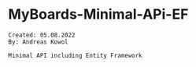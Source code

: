 # MyBoards-Minimal-APi-EF
    Created: 05.08.2022
    By: Andreas Kowol
     
    Minimal API including Entity Framework
